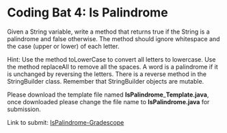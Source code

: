 # Coding Bat 4: Is Palindrome

Given a String variable, write a method that returns true if the String is a palindrome and false otherwise. The method should ignore whitespace and the case (upper or lower) of each letter.

Hint: Use the method toLowerCase to convert all letters to lowercase. Use the method replaceAll to remove all the spaces. A word is a palindrome if it is unchanged by reversing the letters. There is a reverse method in the StringBuilder class. Remember that StringBuilder objects are mutable.


Please download the template file named **IsPalindrome**\_**Template.java**,
once downloaded please change the file name to **IsPalindrome.java** for submission.

Link to submit: [IsPalindrome\-Gradescope](https://www.gradescope.com/courses/137448/assignments)

